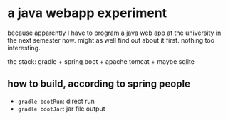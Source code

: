 # a java webapp experiment

because apparently I have to program a java web app at the university in the next semester now. might as well find out about it first. nothing too interesting.

the stack: gradle + spring boot + apache tomcat + maybe sqlite

## how to build, according to spring people

- `gradle bootRun`: direct run
- `gradle bootJar`: jar file output